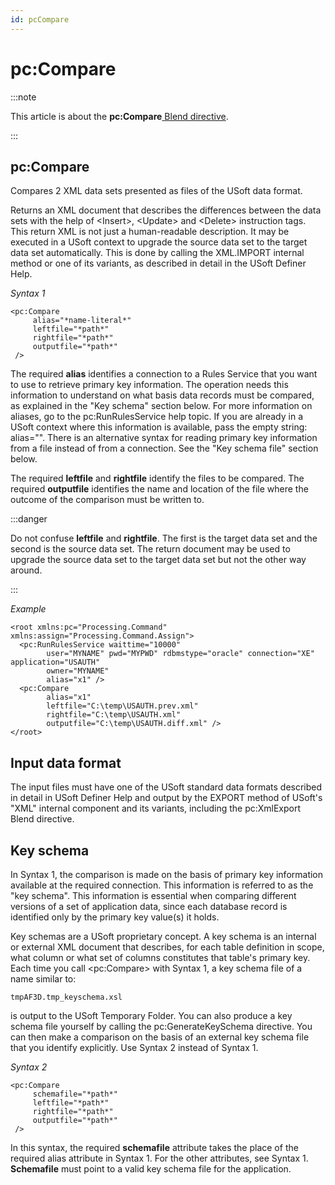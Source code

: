 ```yaml
---
id: pcCompare
---
```


# pc:Compare




:::note

This article is about the **pc:Compare**[ Blend directive](/docs/Repositories/Blend_directives).

:::

## **pc:Compare**

Compares 2 XML data sets presented as files of the USoft data format.

Returns an XML document that describes the differences between the data sets with the help of \<Insert>, \<Update> and \<Delete> instruction tags. This return XML is not just a human-readable description. It may be executed in a USoft context to upgrade the source data set to the target data set automatically. This is done by calling the XML.IMPORT internal method or one of its variants, as described in detail in the USoft Definer Help.

*Syntax 1*

```
<pc:Compare
     alias="*name-literal*"
     leftfile="*path*"
     rightfile="*path*"
     outputfile="*path*"
 />
```

The required **alias** identifies a connection to a Rules Service that you want to use to retrieve primary key information. The operation needs this information to understand on what basis data records must be compared, as explained in the "Key schema" section below. For more information on aliases, go to the pc:RunRulesService help topic. If you are already in a USoft context where this information is available, pass the empty string: alias="". There is an alternative syntax for reading primary key information from a file instead of from a connection. See the "Key schema file" section below.

The required **leftfile** and **rightfile** identify the files to be compared. The required **outputfile** identifies the name and location of the file where the outcome of the comparison must be written to.


:::danger

Do not confuse **leftfile** and **rightfile**. The first is the target data set and the second is the source data set. The return document may be used to upgrade the source data set to the target data set but not the other way around.

:::

*Example*

```language-xml
<root xmlns:pc="Processing.Command" xmlns:assign="Processing.Command.Assign">
  <pc:RunRulesService waittime="10000"
        user="MYNAME" pwd="MYPWD" rdbmstype="oracle" connection="XE" application="USAUTH"
        owner="MYNAME"
        alias="x1" />   
  <pc:Compare
        alias="x1"      
        leftfile="C:\temp\USAUTH.prev.xml"
        rightfile="C:\temp\USAUTH.xml"
        outputfile="C:\temp\USAUTH.diff.xml" />
</root>
```

## Input data format

The input files must have one of the USoft standard data formats described in detail in USoft Definer Help and output by the EXPORT method of USoft's "XML" internal component and its variants, including the pc:XmlExport Blend directive.

## Key schema

In Syntax 1, the comparison is made on the basis of primary key information available at the required connection. This information is referred to as the "key schema". This information is essential when comparing different versions of a set of application data, since each database record is identified only by the primary key value(s) it holds.

Key schemas are a USoft proprietary concept. A key schema is an internal or external XML document that describes, for each table definition in scope, what column or what set of columns constitutes that table's primary key. Each time you call \<pc:Compare> with Syntax 1, a key schema file of a name similar to:

```
tmpAF3D.tmp_keyschema.xsl
```

is output to the USoft Temporary Folder. You can also produce a key schema file yourself by calling the pc:GenerateKeySchema directive. You can then make a comparison on the basis of an external key schema file that you identify explicitly. Use Syntax 2 instead of Syntax 1.

*Syntax 2*

```
<pc:Compare
     schemafile="*path*"
     leftfile="*path*"
     rightfile="*path*"
     outputfile="*path*"
 />
```

In this syntax, the required **schemafile** attribute takes the place of the required alias attribute in Syntax 1. For the other attributes, see Syntax 1. **Schemafile** must point to a valid key schema file for the application.